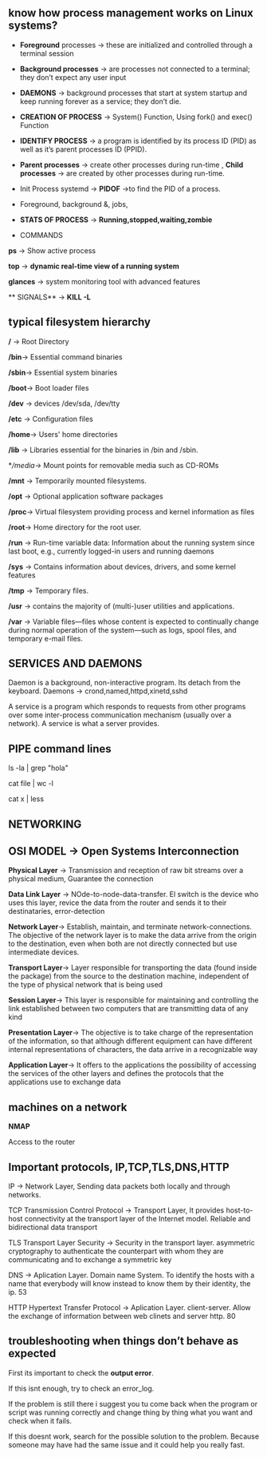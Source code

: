 
## know how process management works on Linux systems?

* **Foreground** processes -> these are initialized and controlled through a terminal session

* **Background processes** -> are processes not connected to a terminal; they don’t expect any user input

* **DAEMONS** ->  background processes that start at system startup and keep running forever as a service; they don’t die.

* **CREATION OF PROCESS** -> System() Function, Using fork() and exec() Function

* **IDENTIFY PROCESS** ->  a program is identified by its process ID (PID) as well as it’s parent processes ID (PPID).

* **Parent processes** -> create other processes during run-time , **Child processes** ->  are created by other processes during run-time.

* Init Process systemd -> **PIDOF** ->to find the PID of a process.

* Foreground, background &, jobs,

* **STATS OF PROCESS** -> **Running,stopped,waiting,zombie**

* COMMANDS 

**ps** -> Show active process

**top** ->  **dynamic real-time view of a running system**

**glances** -> system monitoring tool with advanced features

** SIGNALS** -> **KILL -L** 



## typical filesystem hierarchy

**/** -> Root Directory

**/bin**-> Essential command binaries

**/sbin**-> Essential system binaries
		
**/boot**->  	Boot loader files
		 
**/dev** -> devices /dev/sda, /dev/tty
		
**/etc** -> Configuration files
	
**/home**-> Users' home directories
		
**/lib** ->  Libraries essential for the binaries in /bin and /sbin. 
		
**/media*-> Mount points for removable media such as CD-ROMs
	
**/mnt** -> Temporarily mounted filesystems.
		
**/opt** -> Optional application software packages
		
**/proc**-> Virtual filesystem providing process and kernel information as files
		 
**/root**-> Home directory for the root user. 
		 
**/run** -> Run-time variable data: Information about the running system since last boot, e.g., currently logged-in users and running daemons
		
**/sys** -> Contains information about devices, drivers, and some kernel features
		
**/tmp** -> Temporary files.
		 
**/usr** -> contains the majority of (multi-)user utilities and applications.
		 
**/var** -> Variable files—files whose content is expected to continually change during normal operation of the system—such as logs, spool files, and temporary e-mail files. 


## SERVICES AND DAEMONS

Daemon is a background, non-interactive program. Its detach from the keyboard. 
Daemons -> crond,named,httpd,xinetd,sshd

A service is a program which responds to requests from other programs over some inter-process communication mechanism (usually over a network). 
A service is what a server provides.


## PIPE command lines

ls -la | grep "hola"

cat file | wc -l

cat x | less


## NETWORKING
## OSI MODEL ->   Open Systems Interconnection

**Physical Layer** -> Transmission and reception of raw bit streams over a physical medium, Guarantee the connection

**Data Link Layer** -> NOde-to-node-data-transfer. El switch is the device who uses this layer, revice the data from the router and sends it to their destinataries, error-detection
 
**Network Layer**-> Establish, maintain, and terminate network-connections. The objective of the network layer is to make the data arrive from the origin to the destination, 
even when both are not directly connected but use intermediate devices.
 
**Transport Layer**-> Layer responsible for transporting the data (found inside the package) from the source to the destination machine, independent of the type of physical network that is being used
 
**Session Layer**-> This layer is responsible for maintaining and controlling the link established between two computers that are transmitting data of any kind
 
**Presentation Layer**-> The objective is to take charge of the representation of the information, so that although different equipment can have different internal representations of characters, 
the data arrive in a recognizable way
 
**Application Layer**-> It offers to the applications the possibility of accessing the services of the other layers and defines the protocols that the applications use to exchange data


## machines on a network

**NMAP**

Access to the router



## Important protocols, IP,TCP,TLS,DNS,HTTP


IP -> Network Layer, Sending data packets both locally and through networks.

TCP Transmission Control Protocol -> Transport Layer, It provides host-to-host connectivity at the transport layer of the Internet model. Reliable and bidirectional data transport

TLS Transport Layer Security -> Security in the transport layer.  asymmetric cryptography to authenticate the counterpart with whom they are communicating and to exchange a symmetric key

DNS -> Aplication Layer. Domain name System. To identify the hosts with a name that everybody will know instead to know them by their identity, the ip.  53

HTTP Hypertext Transfer Protocol -> Aplication Layer. client-server.  Allow the exchange of information between web clinets and server http. 80 



## troubleshooting when things don’t behave as expected

First its important to check the **output error**. 

If this isnt enough, try to check an error_log. 

If the problem is still there i suggest you tu come back when the program or script was running correctly and change thing by thing what you want and check when it fails.

If this doesnt work, search for the possible solution to the problem.  Because someone may have had the same issue and it could help you really fast. 










